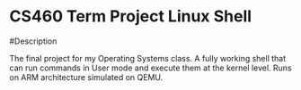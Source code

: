 # CS460 Term Project Linux Shell


#Description

The final project for my Operating Systems class. A fully working shell that can run commands in User mode and execute them at the kernel level.
Runs on ARM architecture simulated on QEMU.
